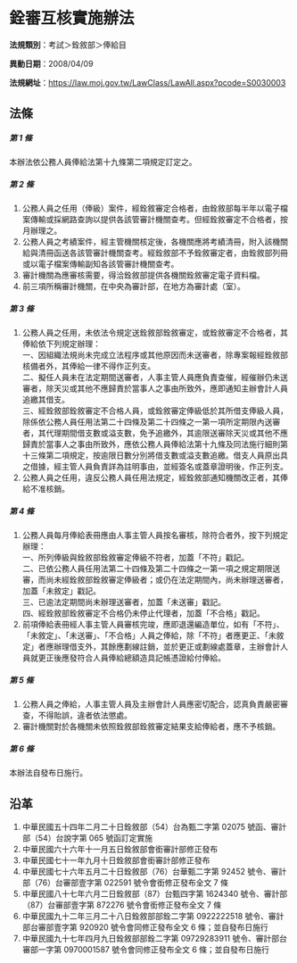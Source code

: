 # 銓審互核實施辦法

**法規類別**：考試＞銓敘部＞俸給目       

**異動日期**：2008/04/09  

**法規網址**：https://law.moj.gov.tw/LawClass/LawAll.aspx?pcode=S0030003





## 法條
##### 第 1 條
本辦法依公務人員俸給法第十九條第二項規定訂定之。

##### 第 2 條
1. 公務人員之任用（俸級）案件，經銓敘審定合格者，由銓敘部每半年以電子檔案傳輸或採網路查詢以提供各該管審計機關查考。但經銓敘審定不合格者，按月辦理之。
1. 公務人員之考績案件，經主管機關核定後，各機關應將考績清冊，附入該機關給與清冊函送各該管審計機關查考。經銓敘部不予銓敘審定者，由銓敘部列冊或以電子檔案傳輸副知各該管審計機關查考。
1. 審計機關為應審核需要，得洽銓敘部提供各機關銓敘審定電子資料檔。
1. 前三項所稱審計機關，在中央為審計部，在地方為審計處（室）。

##### 第 3 條
1. 公務人員之任用，未依法令規定送銓敘部銓敘審定，或銓敘審定不合格者，其俸給依下列規定辦理：  
一、因組織法規尚未完成立法程序或其他原因而未送審者，除專案報經銓敘部核備者外，其俸給一律不得作正列支。  
二、擬任人員未在法定期間送審者，人事主管人員應負責查催，經催辦仍未送審者，除天災或其他不應歸責於當事人之事由所致外，應即通知主辦會計人員追繳其借支。  
三、經銓敘部銓敘審定不合格人員，或銓敘審定俸級低於其所借支俸級人員，除係依公務人員任用法第二十四條及第二十四條之一第一項所定期限內送審者，其代理期間借支數或溢支數，免予追繳外，其逾限送審除天災或其他不應歸責於當事人之事由所致外，應依公務人員俸給法第十九條及同法施行細則第十三條第二項規定，按逾限日數分別將借支數或溢支數追繳。借支人員原出具之借據，經主管人員負責詳為註明事由，並經簽名或蓋章證明後，作正列支。
1. 公務人員之任用，違反公務人員任用法規定，經銓敘部通知機關改正者，其俸給不准核銷。

##### 第 4 條
1. 公務人員每月俸給表冊應由人事主管人員按名審核，除符合者外，按下列規定辦理：  
一、所列俸級與銓敘部銓敘審定俸級不符者，加蓋「不符」戳記。  
二、已依公務人員任用法第二十四條及第二十四條之一第一項之規定期限送審，而尚未經銓敘部銓敘審定俸級者；或仍在法定期間內，尚未辦理送審者，加蓋「未敘定」戳記。  
三、已逾法定期間尚未辦理送審者，加蓋「未送審」戳記。  
四、經銓敘部銓敘審定不合格仍未停止代理者，加蓋「不合格」戳記。
1. 前項俸給表冊經人事主管人員審核完竣，應即退還編造單位，如有「不符」、「未敘定」、「未送審」、「不合格」人員之俸給，除「不符」者應更正、「未敘定」者應辦理借支外，其餘應劃線註銷，並於更正或劃線處蓋章，主辦會計人員就更正後應發符合人員俸給總額造具記帳憑證給付俸給。

##### 第 5 條
1. 公務人員之俸給，人事主管人員及主辦會計人員應密切配合，認真負責嚴密審查，不得貽誤，違者依法懲處。
1. 審計機關對於各機關未依照銓敘部銓敘審定結果支給俸給者，應不予核銷。

##### 第 6 條
本辦法自發布日施行。

## 沿革
1. 中華民國五十四年二月二十日銓敘部（54）台為甄二字第 02075  號函、審計部（54）台說字第 065  號函訂定實施
1. 中華民國六十六年十一月五日銓敘部會銜審計部修正發布
1. 中華民國七十一年九月十日銓敘部會銜審計部修正發布
1. 中華民國七十六年五月二十日銓敘部（76）台華甄二字第 92452  號令、審計部（76）台審部壹字第 022591 號令會銜修正發布全文 7  條
1. 中華民國八十七年六月二日銓敘部（87）台甄四字第 1624340  號令、審計部（87）台審部壹字第 872276 號令會銜修正發布全文 7  條
1. 中華民國九十二年三月二十八日銓敘部部銓二字第 0922222518 號令、審計部台審部壹字第 920920 號令會同修正發布全文 6  條；並自發布日施行
1. 中華民國九十七年四月九日銓敘部部銓二字第 09729283911  號令、審計部台審部一字第 0970001587 號令會同修正發布全文 6  條；並自發布日施行
